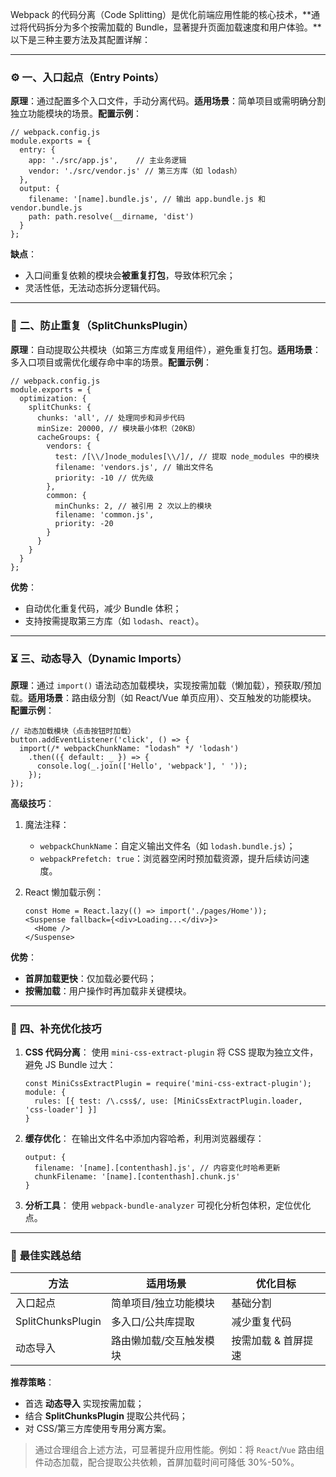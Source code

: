 Webpack 的代码分离（Code Splitting）是优化前端应用性能的核心技术，**通过将代码拆分为多个按需加载的 Bundle，显著提升页面加载速度和用户体验。**以下是三种主要方法及其配置详解：

------

### ⚙️ **一、入口起点（Entry Points）**

**原理**：通过配置多个入口文件，手动分离代码。
 ​**​适用场景​**​：简单项目或需明确分割独立功能模块的场景。
 ​**​配置示例​**​：

```
// webpack.config.js
module.exports = {
  entry: {
    app: './src/app.js',    // 主业务逻辑
    vendor: './src/vendor.js' // 第三方库（如 lodash）
  },
  output: {
    filename: '[name].bundle.js', // 输出 app.bundle.js 和 vendor.bundle.js
    path: path.resolve(__dirname, 'dist')
  }
};
```

**缺点**：

- 入口间重复依赖的模块会**被重复打包**，导致体积冗余；
- 灵活性低，无法动态拆分逻辑代码。

------

### 🔄 **二、防止重复（SplitChunksPlugin）**

**原理**：自动提取公共模块（如第三方库或复用组件），避免重复打包。
 ​**​适用场景​**​：多入口项目或需优化缓存命中率的场景。
 ​**​配置示例​**​：

```
// webpack.config.js
module.exports = {
  optimization: {
    splitChunks: {
      chunks: 'all', // 处理同步和异步代码
      minSize: 20000, // 模块最小体积（20KB）
      cacheGroups: {
        vendors: {
          test: /[\\/]node_modules[\\/]/, // 提取 node_modules 中的模块
          filename: 'vendors.js', // 输出文件名
          priority: -10 // 优先级
        },
        common: {
          minChunks: 2, // 被引用 2 次以上的模块
          filename: 'common.js',
          priority: -20
        }
      }
    }
  }
};
```

**优势**：

- 自动优化重复代码，减少 Bundle 体积；
- 支持按需提取第三方库（如 `lodash`、`react`）。

------

### ⏳ **三、动态导入（Dynamic Imports）**

**原理**：通过 `import()` 语法动态加载模块，实现按需加载（懒加载），预获取/预加载。
 ​**​适用场景​**​：路由级分割（如 React/Vue 单页应用）、交互触发的功能模块。
 ​**​配置示例​**​：

```
// 动态加载模块（点击按钮时加载）
button.addEventListener('click', () => {
  import(/* webpackChunkName: "lodash" */ 'lodash')
    .then(({ default: _ }) => {
      console.log(_.join(['Hello', 'webpack'], ' '));
    });
});
```

**高级技巧**：

1. 魔法注释：

   - `webpackChunkName`：自定义输出文件名（如 `lodash.bundle.js`）；
   - `webpackPrefetch: true`：浏览器空闲时预加载资源，提升后续访问速度。

2. React 懒加载示例：

   ```
   const Home = React.lazy(() => import('./pages/Home'));
   <Suspense fallback={<div>Loading...</div>}>
     <Home />
   </Suspense>
   ```

**优势**：

- **首屏加载更快**：仅加载必要代码；
- **按需加载**：用户操作时再加载非关键模块。

------

### 🧰 **四、补充优化技巧**

1. **CSS 代码分离**：
    使用 `mini-css-extract-plugin` 将 CSS 提取为独立文件，避免 JS Bundle 过大：

   ```
   const MiniCssExtractPlugin = require('mini-css-extract-plugin');
   module: {
     rules: [{ test: /\.css$/, use: [MiniCssExtractPlugin.loader, 'css-loader'] }]
   }
   ```

2. **缓存优化**：
    在输出文件名中添加内容哈希，利用浏览器缓存：

   ```
   output: {
     filename: '[name].[contenthash].js', // 内容变化时哈希更新
     chunkFilename: '[name].[contenthash].chunk.js'
   }
   ```

3. **分析工具**：
    使用 `webpack-bundle-analyzer` 可视化分析包体积，定位优化点。

------

### 💎 **最佳实践总结**

| **方法**          | **适用场景**            | **优化目标**        |
| ----------------- | ----------------------- | ------------------- |
| 入口起点          | 简单项目/独立功能模块   | 基础分割            |
| SplitChunksPlugin | 多入口/公共库提取       | 减少重复代码        |
| 动态导入          | 路由懒加载/交互触发模块 | 按需加载 & 首屏提速 |

**推荐策略**：

- 首选 **动态导入** 实现按需加载；
- 结合 **SplitChunksPlugin** 提取公共代码；
- 对 CSS/第三方库使用专用分离方案。

> 通过合理组合上述方法，可显著提升应用性能。例如：将 `React`/`Vue` 路由组件动态加载，配合提取公共依赖，首屏加载时间可降低 30%-50%。